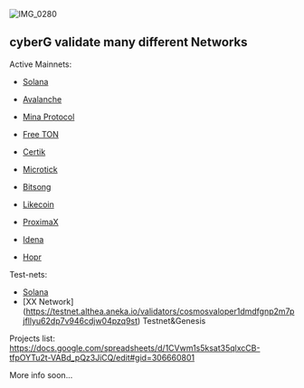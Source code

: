 ![IMG_0280](https://user-images.githubusercontent.com/38581319/121066426-2996c500-c7ca-11eb-8508-a1e7b0ba1ac2.PNG)

## cyberG validate many different Networks

Active Mainnets: <br />
- [Solana](https://www.validators.app/?q=cyberg&network=mainnet&order=score&refresh=&commit=Search)
- [Avalanche](https://avascan.info/staking/validator/NodeID-Jm1k2q2WAkH99w4ZBEgzrmm6Kte39qCWJ)
- [Mina Protocol](https://minaexplorer.com/wallet/B62qrgnUUduZy2z7zT8qCV8ngTJfSS1rK3Wh22SHUmrse3Tfqvrhx8q)
- [Free TON](https://ton.live/depools/depoolDetails?id=0%3Ae108fbffddd3999898788f59b267a0641287703866845d1734be5cd7f637473c)
- [Certik](https://explorer.certik.foundation/validators/certikvaloper1yq8a2ksa7dz8wd8wlks3k8nqdmht76xdnrvehx?net=shentu-1)
- [Microtick](https://explorer.microtick.zone/validator/microvaloper13vhfpt8hxvld2x7qfu8kft88zsn5e6rtknss3p)
- [Bitsong](https://explorebitsong.com/staking/bitsongvaloper1m8ps45ltlt0vejjm2hqtu26jkd8rfkz9vwu5tw)
- [Likecoin](https://likecoin.bigdipper.live/validator/cosmosvaloper1rl0xnp30vd5xw4xcjya3zsq7lf3ya6ghusx0x4)
- [ProximaX]()
- [Idena](https://scan.idena.io/address/0x1e60fd65d9c231b47356ab30fcc32a804564fced)

- [Hopr]()

Test-nets: <br />
- [Solana](https://www.validators.app/validators/testnet/28LgQ7MeEZVgNJfYRc6UnoAz2SnSjKbyCKM6sntCRotb?locale=en&order=score&refresh=)
- [XX Network] (https://testnet.althea.aneka.io/validators/cosmosvaloper1dmdfgnp2m7pjfllyu62dp7v946cdjw04pzq9st)
Testnet&Genesis

Projects list:
https://docs.google.com/spreadsheets/d/1CVwm1s5ksat35qlxcCB-tfpOYTu2t-VABd_pQz3JiCQ/edit#gid=306660801

More info soon... <br />
